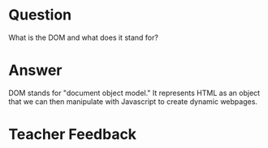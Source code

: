 # Question
What is the DOM and what does it stand for?

# Answer
DOM stands for "document object model." It represents HTML as an object that we can then manipulate with Javascript to create dynamic webpages.

# Teacher Feedback